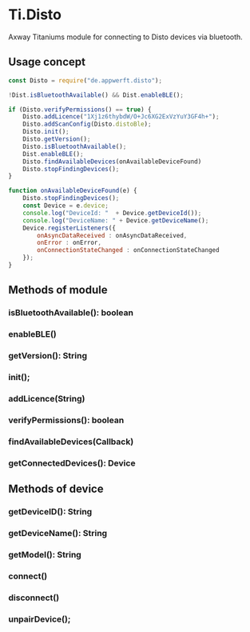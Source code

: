 # Ti.Disto

Axway Titaniums module for connecting to Disto devices via bluetooth.

## Usage concept

```javascript
const Disto = require("de.appwerft.disto");

!Dist.isBluetoothAvailable() && Dist.enableBLE();

if (Disto.verifyPermissions() == true) {
	Disto.addLicence("1Xj1z6thybdW/O+Jc6XG2ExVzYuY3GF4h+");
	Disto.addScanConfig(Disto.distoBle);
	Disto.init();
	Disto.getVersion();
	Disto.isBluetoothAvailable();
	Dist.enableBLE();
	Disto.findAvailableDevices(onAvailableDeviceFound)
	Disto.stopFindingDevices();
}

function onAvailableDeviceFound(e) {
	Disto.stopFindingDevices();
	const Device = e.device;
	console.log("DeviceId: "  + Device.getDeviceId());
	console.log("DeviceName: " + Device.getDeviceName();
	Device.registerListeners({
		onAsyncDataReceived : onAsyncDataReceived,
		onError : onError,
		onConnectionStateChanged : onConnectionStateChanged
	});
}


```

## Methods of module
### isBluetoothAvailable(): boolean
### enableBLE()
### getVersion(): String
### init();
### addLicence(String)
### verifyPermissions(): boolean
### findAvailableDevices(Callback)
### getConnectedDevices(): Device

## Methods of device

### getDeviceID(): String
### getDeviceName(): String
### getModel(): String
### connect()
### disconnect()
### unpairDevice();